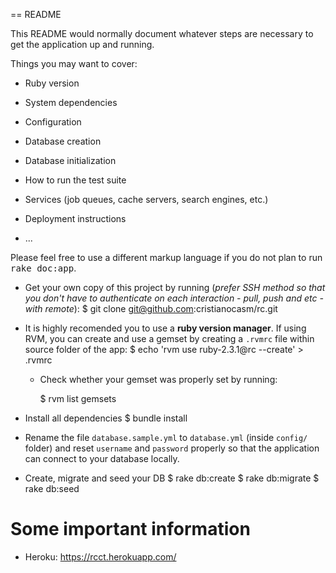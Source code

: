 == README

This README would normally document whatever steps are necessary to get the
application up and running.

Things you may want to cover:

* Ruby version

* System dependencies

* Configuration

* Database creation

* Database initialization

* How to run the test suite

* Services (job queues, cache servers, search engines, etc.)

* Deployment instructions

* ...


Please feel free to use a different markup language if you do not plan to run
<tt>rake doc:app</tt>.


* Get your own copy of this project by running (_prefer SSH method so that you don't have to authenticate on each interaction - pull, push and etc - with remote_):
    $ git clone git@github.com:cristianocasm/rc.git

* It is highly recomended you to use a __ruby version manager__. If using RVM, you can create and use a gemset by creating a `.rvmrc` file within source folder of the app:
    $ echo 'rvm use ruby-2.3.1@rc --create' > .rvmrc

  * Check whether your gemset was properly set by running:
    
    $ rvm list gemsets

* Install all dependencies
    $ bundle install

* Rename the file `database.sample.yml` to `database.yml` (inside `config/` folder) and reset `username` and `password` properly so that the application can connect to your database locally.

* Create, migrate and seed your DB
    $ rake db:create
    $ rake db:migrate
    $ rake db:seed


# Some important information

* Heroku: https://rcct.herokuapp.com/
